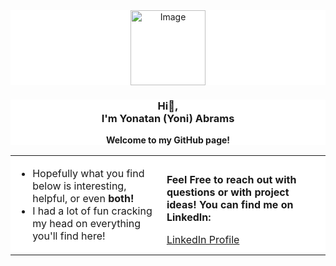 <div align="center" style="background-color: #ffffff;">
  <img src="https://github.com/yoniabrams/yoniabrams/assets/124047859/c395ddb4-24fa-4722-899c-c3bef14423a1" alt="Image" width="120">
</div>
<div align="center" style="background-color: #ffffff;">
  <h3>Hi👋,<br>I'm Yonatan (Yoni) Abrams</h3>
  <p><strong>Welcome to my GitHub page!</strong></p>
</div>
<table style="background-color: #ffffff; border: none;">
  <tr style="background-color: #ffffff;">
    <td style="background-color: #ffffff;">     
      <ul style="background-color: #ffffff;">
        <li>Hopefully what you find below is interesting, helpful, or even <strong>both!</strong></li>
        <li>I had a lot of fun cracking my head on everything you'll find here!</li>
      </ul>
    </td>
    <td>
      <div align="left">
        <p><strong>Feel Free to reach out with questions or with project ideas! You can find me on LinkedIn:</strong></p>
        <div style="background-color: #ffffff;">
          <a href="https://www.linkedin.com/in/yabrams" target="_blank">LinkedIn Profile</a>
        </div>
      </div>
    </td>
